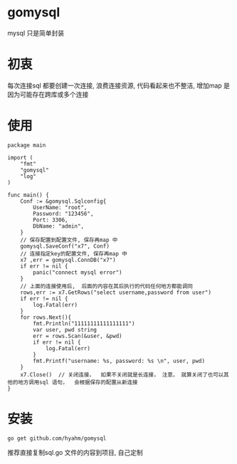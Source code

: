 # gomysql
mysql 只是简单封装

# 初衷
每次连接sql 都要创建一次连接,  浪费连接资源, 代码看起来也不整洁,   增加map 是因为可能存在跨库或多个连接

# 使用
```
package main

import (
	"fmt"
	"gomysql"
	"log"
)

func main() {
	Conf := &gomysql.Sqlconfig{
		UserName: "root",
		Password: "123456",
		Port: 3306,
		DbName: "admin",
	}
  	// 保存配置到配置文件, 保存再map 中
	gomysql.SaveConf("x7", Conf) 
  	// 连接指定key的配置文件, 保存再map 中
	x7 ,err = gomysql.ConnDB("x7")
	if err != nil {
		panic("connect mysql error")
	}
	// 上面的连接使用后,  后面的内容在其后执行的代码任何地方都能调同
	rows,err := x7.GetRows("select username,password from user")
	if err != nil {
		log.Fatal(err)
	}
	for rows.Next(){
		fmt.Println("11111111111111111")
		var user, pwd string
		err = rows.Scan(&user, &pwd)
		if err != nil {
			log.Fatal(err)
		}
		fmt.Printf("username: %s, password: %s \n", user, pwd)
	}
	x7.Close()  // 关闭连接，  如果不关闭就是长连接， 注意， 就算关闭了也可以其他的地方调用sql 语句，  会根据保存的配置从新连接
}
```

# 安装
```
go get github.com/hyahm/gomysql
```
推荐直接复制sql.go 文件的内容到项目,  自己定制
